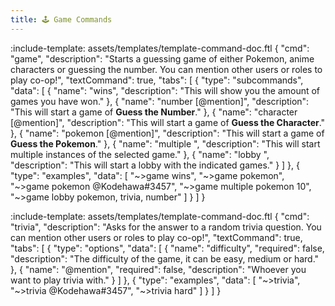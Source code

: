 ```yaml
---
title: 🕹️ Game Commands
---
```


:include-template: assets/templates/template-command-doc.ftl {
"cmd": "game",
"description": "Starts a guessing game of either Pokemon, anime characters or guessing the number. You can mention other users or roles to play co-op!",
"textCommand": true,
"tabs": [
{
"type": "subcommands",
"data": [
{
"name": "wins",
"description": "This will show you the amount of games you have won."
},
{
"name": "number [@mention]",
"description": "This will start a game of **Guess the Number**."
},
{
"name": "character [@mention]",
"description": "This will start a game of **Guess the Character**."
},
{
"name": "pokemon [@mention]",
"description": "This will start a game of **Guess the Pokemon**."
},
{
"name": "multiple <game> <amount>",
"description": "This will start multiple instances of the selected game."
},
{
"name": "lobby <list of games>",
"description": "This will start a lobby with the indicated games."
}
]
},
{
"type": "examples",
"data": [
"~>game wins",
"~>game pokemon",
"~>game pokemon @Kodehawa#3457",
"~>game multiple pokemon 10",
"~>game lobby pokemon, trivia, number"
]
}
]
}

:include-template: assets/templates/template-command-doc.ftl {
"cmd": "trivia",
"description": "Asks for the answer to a random trivia question. You can mention other users or roles to play co-op!",
"textCommand": true,
"tabs": [
{
"type": "options",
"data": [
{
"name": "difficulty",
"required": false,
"description": "The difficulty of the game, it can be easy, medium or hard."
},
{
"name": "@mention",
"required": false,
"description": "Whoever you want to play trivia with."
}
]
},
{
"type": "examples",
"data": [
"~>trivia",
"~>trivia @Kodehawa#3457",
"~>trivia hard"
]
}
]
}
